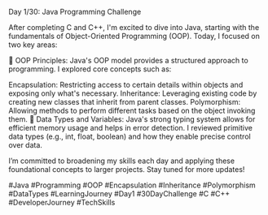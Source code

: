 Day 1/30: Java Programming Challenge

After completing C and C++, I'm excited to dive into Java, starting with the fundamentals of Object-Oriented Programming (OOP). Today, I focused on two key areas:

🔹 OOP Principles: Java's OOP model provides a structured approach to programming. I explored core concepts such as:

Encapsulation: Restricting access to certain details within objects and exposing only what's necessary.
Inheritance: Leveraging existing code by creating new classes that inherit from parent classes.
Polymorphism: Allowing methods to perform different tasks based on the object invoking them.
🔹 Data Types and Variables: Java's strong typing system allows for efficient memory usage and helps in error detection. I reviewed primitive data types (e.g., int, float, boolean) and how they enable precise control over data.

I’m committed to broadening my skills each day and applying these foundational concepts to larger projects. Stay tuned for more updates!

#Java #Programming #OOP #Encapsulation #Inheritance #Polymorphism #DataTypes #LearningJourney #Day1 #30DayChallenge #C #C++ #DeveloperJourney #TechSkills

